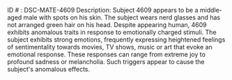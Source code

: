 ID # : DSC-MATE-4609
Description: Subject 4609 appears to be a middle-aged male with spots on his skin. The subject wears nerd glasses and has not arranged green hair on his head. Despite appearing human, 4609 exhibits anomalous traits in response to emotionally charged stimuli. The subject exhibits strong emotions, frequently expressing heightened feelings of sentimentality towards movies, TV shows, music or art that evoke an emotional response. These responses can range from extreme joy to profound sadness or melancholia. Such triggers appear to cause the subject's anomalous effects.